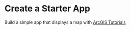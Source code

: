 # Create a Starter App

Build a simple app that displays a map with [ArcGIS Tutorials](https://developers.arcgis.com/labs/javascript/create-a-starter-app/)